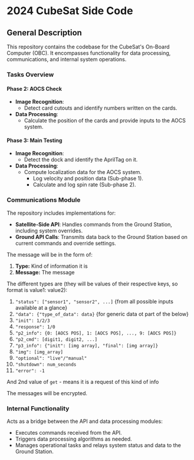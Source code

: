 # 2024 CubeSat Side Code

## General Description

This repository contains the codebase for the CubeSat's On-Board Computer (OBC). It encompasses functionality for data processing, communications, and internal system operations.

### Tasks Overview

#### **Phase 2: AOCS Check**

- **Image Recognition**:
  - Detect card cutouts and identify numbers written on the cards.
- **Data Processing**:
  - Calculate the position of the cards and provide inputs to the AOCS system.

#### **Phase 3: Main Testing**

- **Image Recognition**:
  - Detect the dock and identify the AprilTag on it.
- **Data Processing**:
  - Compute localization data for the AOCS system.
    - Log velocity and position data (Sub-phase 1).
    - Calculate and log spin rate (Sub-phase 2).

### Communications Module

The repository includes implementations for:

- **Satellite-Side API**: Handles commands from the Ground Station, including system overrides.
- **Ground API Calls**: Transmits data back to the Ground Station based on current commands and override settings.

The message will be in the form of:

1. **Type:** Kind of information it is
2. **Message:** The message

The different types are (they will be values of their respective keys, so format is value1: value2):

1. `"status": ["sensor1", "sensor2", ...]` {from all possible inputs available at a glance}
2. `"data": {"type_of_data": data}`  {for generic data ot part of the below}
3. `"init": 1/2/3`
4. `"response": 1/0`
5. `"p2_info": {0: [AOCS POS], 1: [AOCS POS], ..., 9: [AOCS POS]}`
6. `"p2_cmd": [digit1, digit2, ...]`
7. `"p3_info": {"init": [img array], "final": [img array]}`
8. `"img": [img_array]`
9. `"optional": "live"/"manual"`
10. `"shutdown": num_seconds`
11. `"error": -1`

And 2nd value of `get` - means it is a request of this kind of info

The messages will be encrypted.

### Internal Functionality

Acts as a bridge between the API and data processing modules:

- Executes commands received from the API.
- Triggers data processing algorithms as needed.
- Manages operational tasks and relays system status and data to the Ground Station.
